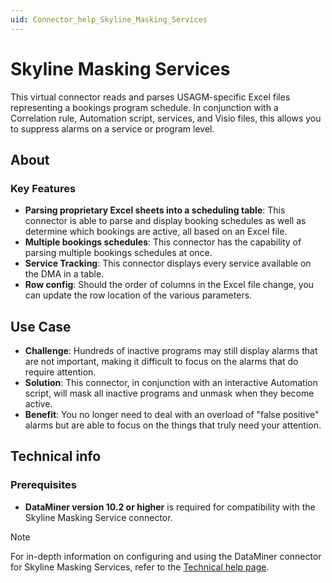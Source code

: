```yaml
---
uid: Connector_help_Skyline_Masking_Services
---
```


# Skyline Masking Services

This virtual connector reads and parses USAGM-specific Excel files representing a bookings program schedule. In conjunction with a Correlation rule, Automation script, services, and Visio files, this allows you to suppress alarms on a service or program level.

## About

### Key Features

- **Parsing proprietary Excel sheets into a scheduling table**: This connector is able to parse and display booking schedules as well as determine which bookings are active, all based on an Excel file.
- **Multiple bookings schedules**: This connector has the capability of parsing multiple bookings schedules at once.
- **Service Tracking**: This connector displays every service available on the DMA in a table.
- **Row config**: Should the order of columns in the Excel file change, you can update the row location of the various parameters.

## Use Case

- **Challenge**: Hundreds of inactive programs may still display alarms that are not important, making it difficult to focus on the alarms that do require attention.
- **Solution**: This connector, in conjunction with an interactive Automation script, will mask all inactive programs and unmask when they become active.
- **Benefit**: You no longer need to deal with an overload of "false positive" alarms but are able to focus on the things that truly need your attention.

## Technical info

### Prerequisites

- **DataMiner version 10.2 or higher** is required for compatibility with the Skyline Masking Service connector.

> [!NOTE]
> For in-depth information on configuring and using the DataMiner connector for Skyline Masking Services, refer to the [Technical help page](xref:Connector_help_Skyline_Masking_Services_Technical).
